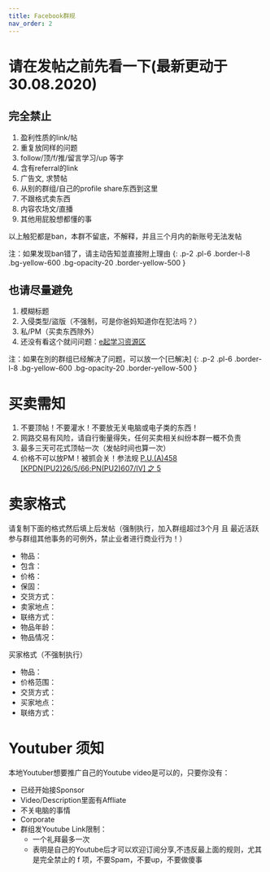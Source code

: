 ```yaml
---
title: Facebook群规
nav_order: 2
---
```


# 请在发帖之前先看一下(最新更动于 30.08.2020)
## 完全禁止
 1. 盈利性质的link/帖
 2. 重复放同样的问题
 3. follow/顶/f/推/留言学习/up 等字
 4. 含有referral的link
 5. 广告文, 求赞帖
 6. 从别的群组/自己的profile share东西到这里
 7. 不跟格式卖东西
 8. 内容农场文/直播
 9. 其他用屁股想都懂的事

以上触犯都是ban，本群不留底，不解释，并且三个月内的新账号无法发帖

注：如果发现ban错了，请主动告知並直接附上理由
{: .p-2 .pl-6 .border-l-8 .bg-yellow-600 .bg-opacity-20 .border-yellow-500 }

## 也请尽量避免
 1. 模糊标题
 2. 入侵类型/盜版（不强制，可是你爸妈知道你在犯法吗？）
 3. 私/PM（买卖东西除外）
 4. 还没有看这个就问问题：[e起学习资源区](http://www.bit.ly/newxinzai-index)

注：如果在別的群组已经解决了问题，可以放一个\[已解决\]
{: .p-2 .pl-6 .border-l-8 .bg-yellow-600 .bg-opacity-20 .border-yellow-500 }

# 买卖需知
 1. 不要顶帖！不要灌水！不要放无关电脑或电子类的东西！
 2. 网路交易有风险，请自行衡量得失，任何买卖相关纠纷本群一概不负责
 3. 最多三天可花式顶帖一次（发帖时间也算一次）
 4. 价格不可以放PM！被抓会关！参法规 [P.U.(A)458 \[KPDN(PU2)26/5/66;PN(PU2)607/IV\] 之 5](https://www.aseanconsumer.org/file/post_image/Consumer%20Protection%20(Electronic%20Trade%20Transactions)%20Regulations%202012.pdf)

# 卖家格式

请复制下面的格式然后填上后发帖（强制执行，加入群组超过3个月 且 最近活跃参与群组其他事务的可例外，禁止业者进行商业行为！）

 - 物品：
 - 包含：
 - 价格：
 - 保固：
 - 交货方式：
 - 卖家地点：
 - 联络方式：
 - 物品年龄：
 - 物品情况：

买家格式（不强制执行）
 - 物品：
 - 价格范围：
 - 交货方式：
 - 买家地点：
 - 联络方式：

# Youtuber 须知

本地Youtuber想要推广自己的Youtube video是可以的，只要你没有：

 - 已经开始接Sponsor
 - Video/Description里面有Affliate
 - 不关电脑的事情
 - Corporate
 - 群组发Youtube Link限制：
     - 一个礼拜最多一次
     - 表明是自己的Youtube后才可以欢迎订阅分享,不违反最上面的规则，尤其是完全禁止的 f 项，不要Spam，不要up，不要做傻事
